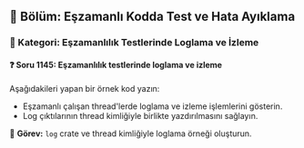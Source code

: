## 📘 Bölüm: Eşzamanlı Kodda Test ve Hata Ayıklama  
### 🔹 Kategori: Eşzamanlılık Testlerinde Loglama ve İzleme  
#### ❓ Soru 1145: Eşzamanlılık testlerinde loglama ve izleme

Aşağıdakileri yapan bir örnek kod yazın:

- Eşzamanlı çalışan thread'lerde loglama ve izleme işlemlerini gösterin.
- Log çıktılarının thread kimliğiyle birlikte yazdırılmasını sağlayın.

🔧 **Görev:** `log` crate ve thread kimliğiyle loglama örneği oluşturun.
